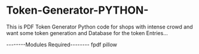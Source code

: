# Token-Generator-PYTHON-

This is PDF Token Generator Python code for shops with intense crowd and want some token generation and Database for the token Entries...

--------Modules Required--------
fpdf
pillow
